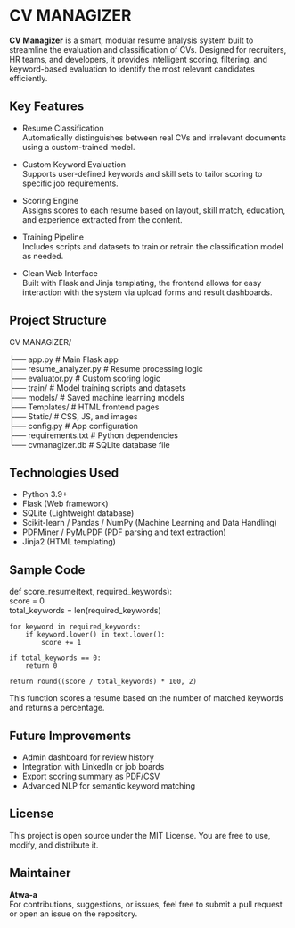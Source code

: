 # CV MANAGIZER

**CV Managizer** is a smart, modular resume analysis system built to streamline the evaluation and classification of CVs. Designed for recruiters, HR teams, and developers, it provides intelligent scoring, filtering, and keyword-based evaluation to identify the most relevant candidates efficiently.

## Key Features

- Resume Classification  
  Automatically distinguishes between real CVs and irrelevant documents using a custom-trained model.

- Custom Keyword Evaluation  
  Supports user-defined keywords and skill sets to tailor scoring to specific job requirements.

- Scoring Engine  
  Assigns scores to each resume based on layout, skill match, education, and experience extracted from the content.

- Training Pipeline  
  Includes scripts and datasets to train or retrain the classification model as needed.

- Clean Web Interface  
  Built with Flask and Jinja templating, the frontend allows for easy interaction with the system via upload forms and result dashboards.

## Project Structure

CV MANAGIZER/

├── app.py                 # Main Flask app  
├── resume_analyzer.py     # Resume processing logic  
├── evaluator.py           # Custom scoring logic  
├── train/                 # Model training scripts and datasets  
├── models/                # Saved machine learning models  
├── Templates/             # HTML frontend pages  
├── Static/                # CSS, JS, and images  
├── config.py              # App configuration  
├── requirements.txt       # Python dependencies  
└── cvmanagizer.db         # SQLite database file

## Technologies Used

- Python 3.9+  
- Flask (Web framework)  
- SQLite (Lightweight database)  
- Scikit-learn / Pandas / NumPy (Machine Learning and Data Handling)  
- PDFMiner / PyMuPDF (PDF parsing and text extraction)  
- Jinja2 (HTML templating)


## Sample Code

def score_resume(text, required_keywords):  
    score = 0  
    total_keywords = len(required_keywords)  
    
    for keyword in required_keywords:  
        if keyword.lower() in text.lower():  
            score += 1  
    
    if total_keywords == 0:  
        return 0  
    
    return round((score / total_keywords) * 100, 2)

This function scores a resume based on the number of matched keywords and returns a percentage.

## Future Improvements

- Admin dashboard for review history  
- Integration with LinkedIn or job boards  
- Export scoring summary as PDF/CSV  
- Advanced NLP for semantic keyword matching

## License

This project is open source under the MIT License. You are free to use, modify, and distribute it.

## Maintainer

**Atwa-a**  
For contributions, suggestions, or issues, feel free to submit a pull request or open an issue on the repository.
